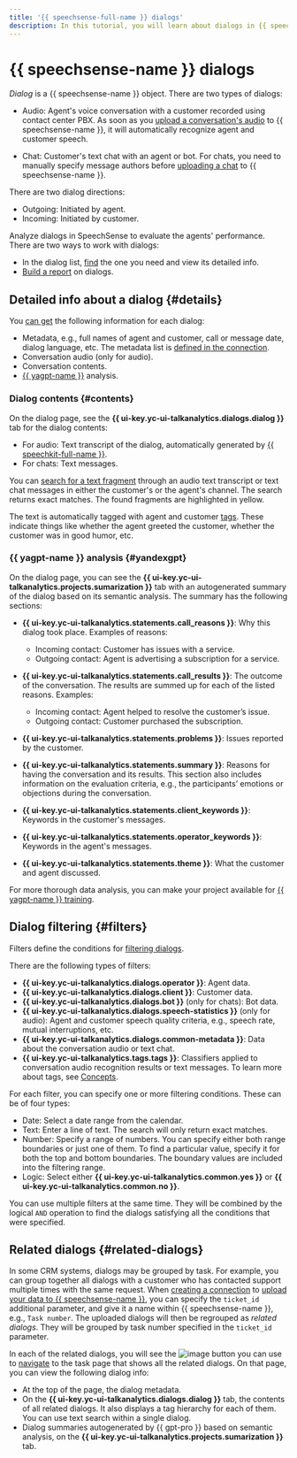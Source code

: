 ```yaml
---
title: '{{ speechsense-full-name }} dialogs'
description: In this tutorial, you will learn about dialogs in {{ speechsense-name }}.
---
```


# {{ speechsense-name }} dialogs

_Dialog_ is a {{ speechsense-name }} object. There are two types of dialogs:

* Audio: Agent's voice conversation with a customer recorded using contact center PBX. As soon as you [upload a conversation's audio](../operations/data/upload-data.md) to {{ speechsense-name }}, it will automatically recognize agent and customer speech.

* Chat: Customer's text chat with an agent or bot. For chats, you need to manually specify message authors before [uploading a chat](../operations/data/upload-chat-text.md) to {{ speechsense-name }}.

There are two dialog directions:

* Outgoing: Initiated by agent.
* Incoming: Initiated by customer.

Analyze dialogs in SpeechSense to evaluate the agents' performance. There are two ways to work with dialogs:

* In the dialog list, [find](../operations/data/manage-dialogs.md) the one you need and view its detailed info.
* [Build a report](../operations/data/manage-reports.md) on dialogs.

## Detailed info about a dialog {#details}

You [can get](../operations/data/manage-dialogs.md#view-dialog) the following information for each dialog:

* Metadata, e.g., full names of agent and customer, call or message date, dialog language, etc. The metadata list is [defined in the connection](../operations/connection/create.md).
* Conversation audio (only for audio).
* Conversation contents.
* [{{ yagpt-name }}](../../ai-studio/concepts/generation/models.md) analysis.

### Dialog contents {#contents}

On the dialog page, see the **{{ ui-key.yc-ui-talkanalytics.dialogs.dialog }}** tab for the dialog contents:

* For audio: Text transcript of the dialog, automatically generated by [{{ speechkit-full-name }}](../../speechkit/index.yaml).
* For chats: Text messages.

You can [search for a text fragment](../operations/data/manage-dialogs.md#full-text-search) through an audio text transcript or text chat messages in either the customer's or the agent's channel. The search returns exact matches. The found fragments are highlighted in yellow.

The text is automatically tagged with agent and customer [tags](tags.md). These indicate things like whether the agent greeted the customer, whether the customer was in good humor, etc.

### {{ yagpt-name }} analysis {#yandexgpt}

On the dialog page, you can see the **{{ ui-key.yc-ui-talkanalytics.projects.sumarization }}** tab with an autogenerated summary of the dialog based on its semantic analysis. The summary has the following sections:

* **{{ ui-key.yc-ui-talkanalytics.statements.call_reasons }}**: Why this dialog took place. Examples of reasons:

   * Incoming contact: Customer has issues with a service.
   * Outgoing contact: Agent is advertising a subscription for a service.
* **{{ ui-key.yc-ui-talkanalytics.statements.call_results }}**: The outcome of the conversation. The results are summed up for each of the listed reasons. Examples:

   * Incoming contact: Agent helped to resolve the customer’s issue.
   * Outgoing contact: Customer purchased the subscription.
* **{{ ui-key.yc-ui-talkanalytics.statements.problems }}**: Issues reported by the customer.
* **{{ ui-key.yc-ui-talkanalytics.statements.summary }}**: Reasons for having the conversation and its results. This section also includes information on the evaluation criteria, e.g., the participants’ emotions or objections during the conversation.
* **{{ ui-key.yc-ui-talkanalytics.statements.client_keywords }}**: Keywords in the customer's messages.
* **{{ ui-key.yc-ui-talkanalytics.statements.operator_keywords }}**: Keywords in the agent's messages.
* **{{ ui-key.yc-ui-talkanalytics.statements.theme }}**: What the customer and agent discussed.

For more thorough data analysis, you can make your project available for [{{ yagpt-name }} training](../operations/project/yandexgpt-training.md).

## Dialog filtering {#filters}

Filters define the conditions for [filtering dialogs](../operations/data/manage-dialogs.md#filters-dialogs).

There are the following types of filters:

* **{{ ui-key.yc-ui-talkanalytics.dialogs.operator }}**: Agent data.
* **{{ ui-key.yc-ui-talkanalytics.dialogs.client }}**: Customer data.
* **{{ ui-key.yc-ui-talkanalytics.dialogs.bot }}** (only for chats): Bot data.
* **{{ ui-key.yc-ui-talkanalytics.dialogs.speech-statistics }}** (only for audio): Agent and customer speech quality criteria, e.g., speech rate, mutual interruptions, etc.
* **{{ ui-key.yc-ui-talkanalytics.dialogs.common-metadata }}**: Data about the conversation audio or text chat.
* **{{ ui-key.yc-ui-talkanalytics.tags.tags }}**: Classifiers applied to conversation audio recognition results or text messages. To learn more about tags, see [Concepts](tags.md).

For each filter, you can specify one or more filtering conditions. These can be of four types:

* Date: Select a date range from the calendar.
* Text: Enter a line of text. The search will only return exact matches.
* Number: Specify a range of numbers. You can specify either both range boundaries or just one of them. To find a particular value, specify it for both the top and bottom boundaries. The boundary values are included into the filtering range.
* Logic: Select either **{{ ui-key.yc-ui-talkanalytics.common.yes }}** or **{{ ui-key.yc-ui-talkanalytics.common.no }}**.

You can use multiple filters at the same time. They will be combined by the logical `AND` operation to find the dialogs satisfying all the conditions that were specified.

## Related dialogs {#related-dialogs}

In some CRM systems, dialogs may be grouped by task. For example, you can group together all dialogs with a customer who has contacted support multiple times with the same request. When [creating a connection](../operations/connection/create.md) to [upload your data to {{ speechsense-name }}](../operations/data/upload-chat-text.md), you can specify the `ticket_id` additional parameter, and give it a name within {{ speechsense-name }}, e.g., `Task number`. The uploaded dialogs will then be regrouped as _related dialogs_. They will be grouped by task number specified in the `ticket_id` parameter.

In each of the related dialogs, you will see the ![image](../../_assets/console-icons/link.svg) button you can use to [navigate](../operations/data/related-dialogs.md#list) to the task page that shows all the related dialogs. On that page, you can view the following dialog info:

* At the top of the page, the dialog metadata.
* On the **{{ ui-key.yc-ui-talkanalytics.dialogs.dialog }}** tab, the contents of all related dialogs. It also displays a tag hierarchy for each of them. You can use text search within a single dialog.
* Dialog summaries autogenerated by {{ gpt-pro }} based on semantic analysis, on the **{{ ui-key.yc-ui-talkanalytics.projects.sumarization }}** tab.

